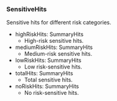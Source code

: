 ### SensitiveHits
Sensitive hits for different risk categories.

- highRiskHits: SummaryHits
  - High-risk sensitive hits.
- mediumRiskHits: SummaryHits
  - Medium-risk sensitive hits.
- lowRiskHits: SummaryHits
  - Low risk-sensitive hits.
- totalHits: SummaryHits
  - Total sensitive hits.
- noRiskHits: SummaryHits
  - No risk-sensitive hits.
